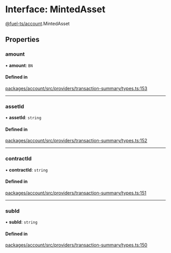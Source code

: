 # Interface: MintedAsset

[@fuel-ts/account](/api/Account/index.md).MintedAsset

## Properties

### amount

• **amount**: `BN`

#### Defined in

[packages/account/src/providers/transaction-summary/types.ts:153](https://github.com/FuelLabs/fuels-ts/blob/719534a2/packages/account/src/providers/transaction-summary/types.ts#L153)

___

### assetId

• **assetId**: `string`

#### Defined in

[packages/account/src/providers/transaction-summary/types.ts:152](https://github.com/FuelLabs/fuels-ts/blob/719534a2/packages/account/src/providers/transaction-summary/types.ts#L152)

___

### contractId

• **contractId**: `string`

#### Defined in

[packages/account/src/providers/transaction-summary/types.ts:151](https://github.com/FuelLabs/fuels-ts/blob/719534a2/packages/account/src/providers/transaction-summary/types.ts#L151)

___

### subId

• **subId**: `string`

#### Defined in

[packages/account/src/providers/transaction-summary/types.ts:150](https://github.com/FuelLabs/fuels-ts/blob/719534a2/packages/account/src/providers/transaction-summary/types.ts#L150)
